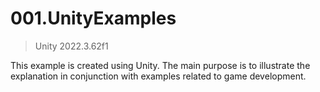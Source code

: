 # 001.UnityExamples

> Unity 2022.3.62f1

This example is created using Unity. The main purpose is to illustrate the explanation in conjunction with examples related to game development.
